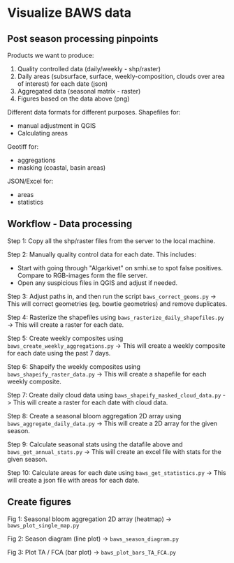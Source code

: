# Visualize BAWS data


Post season processing pinpoints
--------------------------------
Products we want to produce:
1. Quality controlled data (daily/weekly - shp/raster)
2. Daily areas (subsurface, surface, weekly-composition, clouds over area of interest) for each date (json)
3. Aggregated data (seasonal matrix - raster)
4. Figures based on the data above (png)


Different data formats for different purposes. 
Shapefiles for:
- manual adjustment in QGIS
- Calculating areas

Geotiff for:
- aggregations
- masking (coastal, basin areas)

JSON/Excel for:
- areas
- statistics

Workflow - Data processing
----------
Step 1: Copy all the shp/raster files from the server to the local machine.

Step 2: Manually quality control data for each date. This includes:
- Start with going through "Algarkivet" on smhi.se to spot false positives. Compare to RGB-images form the file server.
- Open any suspicious files in QGIS and adjust if needed.

Step 3: Adjust paths in, and then run the script `baws_correct_geoms.py` -> This will correct geometries (eg. bowtie geometries) and remove duplicates.

Step 4: Rasterize the shapefiles using `baws_rasterize_daily_shapefiles.py` -> This will create a raster for each date.

Step 5: Create weekly composites using `baws_create_weekly_aggregations.py` -> This will create a weekly composite for each date using the past 7 days.

Step 6: Shapeify the weekly composites using `baws_shapeify_raster_data.py` -> This will create a shapefile for each weekly composite.

Step 7: Create daily cloud data using `baws_shapeify_masked_cloud_data.py` -> This will create a raster for each date with cloud data.

Step 8: Create a seasonal bloom aggregation 2D array using `baws_aggregate_daily_data.py` -> This will create a 2D array for the given season.

Step 9: Calculate seasonal stats using the datafile above and `baws_get_annual_stats.py` -> This will create an excel file with stats for the given season. 

Step 10: Calculate areas for each date using `baws_get_statistics.py` -> This will create a json file with areas for each date.

Create figures
--------------
Fig 1: Seasonal bloom aggregation 2D array (heatmap) -> `baws_plot_single_map.py`

Fig 2: Season diagram (line plot) -> `baws_season_diagram.py`

Fig 3: Plot TA / FCA (bar plot) -> `baws_plot_bars_TA_FCA.py`